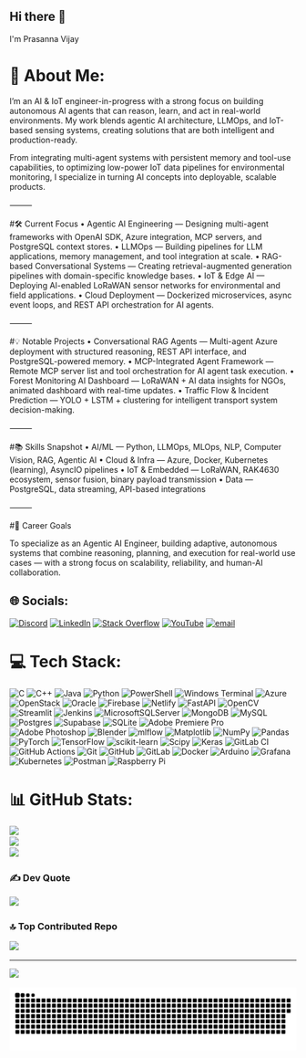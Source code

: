 ## Hi there 👋

I'm Prasanna Vijay

# 💫 About Me:
I’m an AI & IoT engineer-in-progress with a strong focus on building autonomous AI agents that can reason, learn, and act in real-world environments. My work blends agentic AI architecture, LLMOps, and IoT-based sensing systems, creating solutions that are both intelligent and production-ready.

From integrating multi-agent systems with persistent memory and tool-use capabilities, to optimizing low-power IoT data pipelines for environmental monitoring, I specialize in turning AI concepts into deployable, scalable products.

⸻

#🛠 Current Focus
	•	Agentic AI Engineering — Designing multi-agent frameworks with OpenAI SDK, Azure integration, MCP servers, and PostgreSQL context stores.
	•	LLMOps — Building pipelines for LLM applications, memory management, and tool integration at scale.
	•	RAG-based Conversational Systems — Creating retrieval-augmented generation pipelines with domain-specific knowledge bases.
	•	IoT & Edge AI — Deploying AI-enabled LoRaWAN sensor networks for environmental and field applications.
	•	Cloud Deployment — Dockerized microservices, async event loops, and REST API orchestration for AI agents.

⸻

#💡 Notable Projects
	•	Conversational RAG Agents — Multi-agent Azure deployment with structured reasoning, REST API interface, and PostgreSQL-powered memory.
	•	MCP-Integrated Agent Framework — Remote MCP server list and tool orchestration for AI agent task execution.
	•	Forest Monitoring AI Dashboard — LoRaWAN + AI data insights for NGOs, animated dashboard with real-time updates.
	•	Traffic Flow & Incident Prediction — YOLO + LSTM + clustering for intelligent transport system decision-making.

⸻

#📚 Skills Snapshot
	•	AI/ML — Python, LLMOps, MLOps, NLP, Computer Vision, RAG, Agentic AI
	•	Cloud & Infra — Azure, Docker, Kubernetes (learning), AsyncIO pipelines
	•	IoT & Embedded — LoRaWAN, RAK4630 ecosystem, sensor fusion, binary payload transmission
	•	Data — PostgreSQL, data streaming, API-based integrations

⸻

#🎯 Career Goals

To specialize as an Agentic AI Engineer, building adaptive, autonomous systems that combine reasoning, planning, and execution for real-world use cases — with a strong focus on scalability, reliability, and human-AI collaboration.


## 🌐 Socials:
[![Discord](https://img.shields.io/badge/Discord-%237289DA.svg?logo=discord&logoColor=white)](https://discord.gg/Prasad) [![LinkedIn](https://img.shields.io/badge/LinkedIn-%230077B5.svg?logo=linkedin&logoColor=white)](https://linkedin.com/in/Prasanna1717) [![Stack Overflow](https://img.shields.io/badge/-Stackoverflow-FE7A16?logo=stack-overflow&logoColor=white)](https://stackoverflow.com/users/prasanna1717) [![YouTube](https://img.shields.io/badge/YouTube-%23FF0000.svg?logo=YouTube&logoColor=white)](https://youtube.com/@prasanna1717) [![email](https://img.shields.io/badge/Email-D14836?logo=gmail&logoColor=white)](mailto:prasanna.vijay@myyahoo.co.on) 

# 💻 Tech Stack:
![C](https://img.shields.io/badge/c-%2300599C.svg?style=for-the-badge&logo=c&logoColor=white) ![C++](https://img.shields.io/badge/c++-%2300599C.svg?style=for-the-badge&logo=c%2B%2B&logoColor=white) ![Java](https://img.shields.io/badge/java-%23ED8B00.svg?style=for-the-badge&logo=openjdk&logoColor=white) ![Python](https://img.shields.io/badge/python-3670A0?style=for-the-badge&logo=python&logoColor=ffdd54) ![PowerShell](https://img.shields.io/badge/PowerShell-%235391FE.svg?style=for-the-badge&logo=powershell&logoColor=white) ![Windows Terminal](https://img.shields.io/badge/Windows%20Terminal-%234D4D4D.svg?style=for-the-badge&logo=windows-terminal&logoColor=white) ![Azure](https://img.shields.io/badge/azure-%230072C6.svg?style=for-the-badge&logo=microsoftazure&logoColor=white) ![OpenStack](https://img.shields.io/badge/Openstack-%23f01742.svg?style=for-the-badge&logo=openstack&logoColor=white) ![Oracle](https://img.shields.io/badge/Oracle-F80000?style=for-the-badge&logo=oracle&logoColor=white) ![Firebase](https://img.shields.io/badge/firebase-%23039BE5.svg?style=for-the-badge&logo=firebase) ![Netlify](https://img.shields.io/badge/netlify-%23000000.svg?style=for-the-badge&logo=netlify&logoColor=#00C7B7) ![FastAPI](https://img.shields.io/badge/FastAPI-005571?style=for-the-badge&logo=fastapi) ![OpenCV](https://img.shields.io/badge/opencv-%23white.svg?style=for-the-badge&logo=opencv&logoColor=white) ![Streamlit](https://img.shields.io/badge/Streamlit-%23FE4B4B.svg?style=for-the-badge&logo=streamlit&logoColor=white) ![Jenkins](https://img.shields.io/badge/jenkins-%232C5263.svg?style=for-the-badge&logo=jenkins&logoColor=white) ![MicrosoftSQLServer](https://img.shields.io/badge/Microsoft%20SQL%20Server-CC2927?style=for-the-badge&logo=microsoft%20sql%20server&logoColor=white) ![MongoDB](https://img.shields.io/badge/MongoDB-%234ea94b.svg?style=for-the-badge&logo=mongodb&logoColor=white) ![MySQL](https://img.shields.io/badge/mysql-4479A1.svg?style=for-the-badge&logo=mysql&logoColor=white) ![Postgres](https://img.shields.io/badge/postgres-%23316192.svg?style=for-the-badge&logo=postgresql&logoColor=white) ![Supabase](https://img.shields.io/badge/Supabase-3ECF8E?style=for-the-badge&logo=supabase&logoColor=white) ![SQLite](https://img.shields.io/badge/sqlite-%2307405e.svg?style=for-the-badge&logo=sqlite&logoColor=white) ![Adobe Premiere Pro](https://img.shields.io/badge/Adobe%20Premiere%20Pro-9999FF.svg?style=for-the-badge&logo=Adobe%20Premiere%20Pro&logoColor=white) ![Adobe Photoshop](https://img.shields.io/badge/adobe%20photoshop-%2331A8FF.svg?style=for-the-badge&logo=adobe%20photoshop&logoColor=white) ![Blender](https://img.shields.io/badge/blender-%23F5792A.svg?style=for-the-badge&logo=blender&logoColor=white) ![mlflow](https://img.shields.io/badge/mlflow-%23d9ead3.svg?style=for-the-badge&logo=numpy&logoColor=blue) ![Matplotlib](https://img.shields.io/badge/Matplotlib-%23ffffff.svg?style=for-the-badge&logo=Matplotlib&logoColor=black) ![NumPy](https://img.shields.io/badge/numpy-%23013243.svg?style=for-the-badge&logo=numpy&logoColor=white) ![Pandas](https://img.shields.io/badge/pandas-%23150458.svg?style=for-the-badge&logo=pandas&logoColor=white) ![PyTorch](https://img.shields.io/badge/PyTorch-%23EE4C2C.svg?style=for-the-badge&logo=PyTorch&logoColor=white) ![TensorFlow](https://img.shields.io/badge/TensorFlow-%23FF6F00.svg?style=for-the-badge&logo=TensorFlow&logoColor=white) ![scikit-learn](https://img.shields.io/badge/scikit--learn-%23F7931E.svg?style=for-the-badge&logo=scikit-learn&logoColor=white) ![Scipy](https://img.shields.io/badge/SciPy-%230C55A5.svg?style=for-the-badge&logo=scipy&logoColor=%white) ![Keras](https://img.shields.io/badge/Keras-%23D00000.svg?style=for-the-badge&logo=Keras&logoColor=white) ![GitLab CI](https://img.shields.io/badge/gitlab%20CI-%23181717.svg?style=for-the-badge&logo=gitlab&logoColor=white) ![GitHub Actions](https://img.shields.io/badge/github%20actions-%232671E5.svg?style=for-the-badge&logo=githubactions&logoColor=white) ![Git](https://img.shields.io/badge/git-%23F05033.svg?style=for-the-badge&logo=git&logoColor=white) ![GitHub](https://img.shields.io/badge/github-%23121011.svg?style=for-the-badge&logo=github&logoColor=white) ![GitLab](https://img.shields.io/badge/gitlab-%23181717.svg?style=for-the-badge&logo=gitlab&logoColor=white) ![Docker](https://img.shields.io/badge/docker-%230db7ed.svg?style=for-the-badge&logo=docker&logoColor=white) ![Arduino](https://img.shields.io/badge/-Arduino-00979D?style=for-the-badge&logo=Arduino&logoColor=white) ![Grafana](https://img.shields.io/badge/grafana-%23F46800.svg?style=for-the-badge&logo=grafana&logoColor=white) ![Kubernetes](https://img.shields.io/badge/kubernetes-%23326ce5.svg?style=for-the-badge&logo=kubernetes&logoColor=white) ![Postman](https://img.shields.io/badge/Postman-FF6C37?style=for-the-badge&logo=postman&logoColor=white) ![Raspberry Pi](https://img.shields.io/badge/-Raspberry_Pi-C51A4A?style=for-the-badge&logo=Raspberry-Pi)


# 📊 GitHub Stats:
![](https://github-readme-stats.vercel.app/api?username=Prasanna1717&theme=tokyonight&hide_border=false&include_all_commits=false&count_private=false)<br/>
![](https://nirzak-streak-stats.vercel.app/?user=Prasanna1717&theme=tokyonight&hide_border=false)<br/>
![](https://github-readme-stats.vercel.app/api/top-langs/?username=Prasanna1717&theme=tokyonight&hide_border=false&include_all_commits=false&count_private=false&layout=compact)

### ✍️ Dev Quote
![](https://quotes-github-readme.vercel.app/api?type=horizontal&theme=radical)

### 🔝 Top Contributed Repo
![](https://github-contributor-stats.vercel.app/api?username=Prasanna1717&limit=5&theme=dark&combine_all_yearly_contributions=true)

---
[![](https://visitcount.itsvg.in/api?id=Prasanna1717&icon=0&color=0)](https://visitcount.itsvg.in)

<!-- Proudly created with GPRM ( https://gprm.itsvg.in ) -->
<div align = "center">
  
![snake gif](https://github.com/Prasanna1717/Prasanna1717/blob/output/github-snake-dark.svg)

</div>
